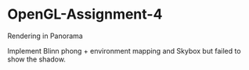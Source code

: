 # OpenGL-Assignment-4
Rendering in Panorama

Implement Blinn phong + environment mapping and Skybox
but failed to show the shadow.
